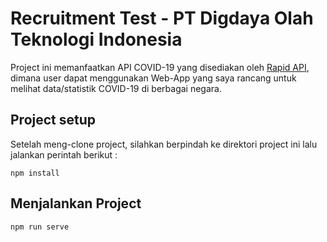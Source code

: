# Recruitment Test - PT Digdaya Olah Teknologi Indonesia

Project ini memanfaatkan API COVID-19 yang disediakan oleh [Rapid API](https://rapidapi.com/api-sports/api/covid-193/), dimana user dapat menggunakan Web-App yang saya rancang untuk melihat data/statistik COVID-19 di berbagai negara.


## Project setup
Setelah meng-clone project, silahkan berpindah ke direktori project ini lalu jalankan perintah berikut :
```
npm install
```

## Menjalankan Project
```
npm run serve
```
